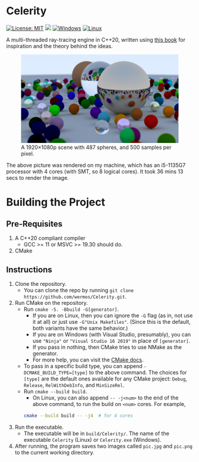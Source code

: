 Celerity 
====
[![License: MIT](https://img.shields.io/badge/License-MIT-yellow.svg)](https://opensource.org/licenses/MIT) [![](https://tokei.rs/b1/github/wermos/Celerity)](https://tokei.rs/b1/github/wermos/Celerity) [![Windows](https://github.com/wermos/Celerity/actions/workflows/windows.yml/badge.svg)](https://github.com/wermos/Celerity/actions/workflows/windows.yml) [![Linux](https://github.com/wermos/Celerity/actions/workflows/linux.yml/badge.svg)](https://github.com/wermos/Celerity/actions/workflows/linux.yml)

A multi-threaded ray-tracing engine in C++20, written using [this book](https://raytracing.github.io/books/RayTracingInOneWeekend.html) for inspiration and the theory behind the ideas.

<figure>
  <img src="./assets/images/pic.png" alt="The current rendered scene"/>
  <figcaption>A 1920×1080p scene with 487 spheres, and 500 samples per pixel.</figcaption>
</figure>

The above picture was rendered on my machine, which has an i5-1135G7 processor with 4 cores (with SMT, so 8 logical cores). It took 36 mins 13 secs to render the image.

# Building the Project

## Pre-Requisites

1. A C++20 compliant compiler
    * GCC >= 11 or MSVC >= 19.30 should do.
2. CMake

## Instructions
1. Clone the repository.
    * You can clone the repo by running `git clone https://github.com/wermos/Celerity.git`.
2. Run CMake on the repository.
    * Run `cmake -S. -Bbuild -G[generator]`.
        - If you are on Linux, then you can ignore the `-G` flag (as in, not use it at all) or just use `-G"Unix Makefiles"`. (Since this is the default, both variants have the same behavior.)
		- If you are on Windows (with Visual Studio, presumably), you can use `"Ninja"` or `"Visual Studio 16 2019"` in place of `[generator]`. 
		- If you pass in nothing, then CMake tries to use NMake as the generator.
		- For more help, you can visit the [CMake docs](https://cmake.org/cmake/help/latest/manual/cmake-generators.7.html).
	* To pass in a specific build type, you can append `-DCMAKE_BUILD_TYPE=[type]` to the above command. The choices for `[type]` are the default ones available for any CMake project: `Debug`, `Release`, `RelWithDebInfo`, and `MinSizeRel`.
    * Run `cmake --build build`.
        - On Linux, you can also append `-- -j<num>` to the end of the above command, to run the build on `<num>` cores. For example, 
	    ```bash
	    cmake --build build -- -j4	# for 4 cores
	    ```
3. Run the executable.
    * The executable will be in `build/Celerity/`. The name of the executable `Celerity` (Linux) or `Celerity.exe` (Windows).
4. After running, the program saves two images called `pic.jpg` and `pic.png` to the current working directory.
